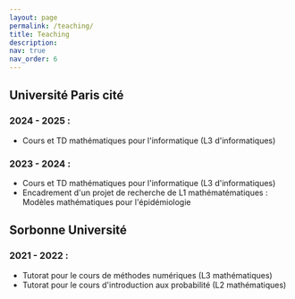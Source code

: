 ```yaml
---
layout: page
permalink: /teaching/
title: Teaching
description: 
nav: true
nav_order: 6
---
```


## Université Paris cité 
### 2024 - 2025 :
 - Cours et TD mathématiques pour l'informatique (L3 d'informatiques)

### 2023 - 2024 :
 - Cours et TD mathématiques pour l'informatique (L3 d'informatiques)
 - Encadrement d'un projet de recherche de L1 mathématématiques : Modèles mathématiques pour l'épidémiologie

## Sorbonne Université

### 2021 - 2022 :
 - Tutorat pour le cours de méthodes numériques (L3 mathématiques)
 - Tutorat pour le cours d'introduction aux probabilité (L2 mathématiques)